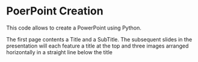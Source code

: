 # PoerPoint Creation

This code allows to create a PowerPoint using Python.

The first page contents a Title and a SubTitle. The subsequent slides in the presentation will each feature a title at the top and three images arranged horizontally in a straight line below the title
